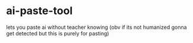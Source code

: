 # ai-paste-tool
lets you paste ai without teacher knowing (obv if its not humanized gonna get detected but this is purely for pasting)
